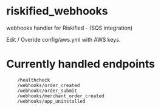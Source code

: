 riskified_webhooks
==================

webhooks handler for Riskified - (SQS integration)

Edit / Overide config/aws.yml with AWS keys.


Currently handled endpoints
===========================
```
    /healthcheck
    /webhooks/order_created
    /webhooks/order_submit
    /webhooks/merchant_order_created
    /webhooks/app_uninstalled
```


